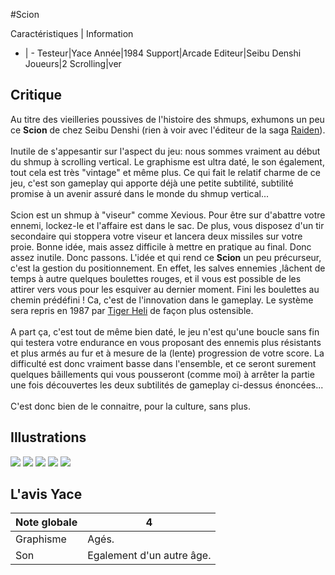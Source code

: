#Scion

Caractéristiques | Information
- | -
Testeur|Yace
Année|1984
Support|Arcade
Editeur|Seibu Denshi
Joueurs|2
Scrolling|ver

## Critique
Au titre des vieilleries poussives de l'histoire des shmups, exhumons un peu ce <b>Scion</b> de chez Seibu Denshi (rien à voir avec l'éditeur de la saga <a href="index.php?page=fiche&id=40">Raiden</a>).<br/> <br/>Inutile de s'appesantir sur l'aspect du jeu: nous sommes vraiment au début du shmup à scrolling vertical. Le graphisme est ultra daté, le son également, tout cela est très "vintage" et même plus. Ce qui fait le relatif charme de ce jeu, c'est son gameplay qui apporte déjà une petite subtilité, subtilité promise à un avenir assuré dans le monde du shmup vertical...<br/> <br/>Scion est un shmup à "viseur" comme Xevious. Pour être sur d'abattre votre ennemi, lockez-le et l'affaire est dans le sac. De plus, vous disposez d'un tir secondaire qui stoppera votre viseur et lancera deux missiles sur votre proie. Bonne idée, mais assez difficile à mettre en pratique au final. Donc assez inutile. Donc passons. L'idée et qui rend ce <b>Scion</b> un peu précurseur, c'est la gestion du positionnement. En effet, les salves ennemies ,lâchent de temps à autre quelques boulettes rouges, et il vous est possible de les attirer vers vous pour les esquiver au dernier moment. Fini les boulettes au chemin prédéfini ! Ca, c'est de l'innovation dans le gameplay. Le système sera repris en 1987 par <a href="index.php?page=fiche&id=292">Tiger Heli</a> de façon plus ostensible.<br/> <br/>A part ça, c'est tout de même bien daté, le jeu n'est qu'une boucle sans fin qui testera votre endurance en vous proposant des ennemis plus résistants et plus armés au fur et à mesure de la (lente) progression de votre score. La difficulté est donc vraiment basse dans l'ensemble, et ce seront surement quelques bâillements qui vous pousseront (comme moi) à arrêter la partie une fois découvertes les deux subtilités de gameplay ci-dessus énoncées...<br/> <br/>C'est donc bien de le connaitre, pour la culture, sans plus.<br/>

## Illustrations
![](http://www.shmup.com/images/thumbs/img_fiche_1_909.gif)
![](http://www.shmup.com/images/thumbs/img_fiche_2_909.gif)
![](http://www.shmup.com/images/thumbs/img_fiche_3_909.gif)
![](http://www.shmup.com/images/thumbs/)
![](http://www.shmup.com/images/thumbs/)

## L'avis Yace
Note globale|4
-|-
Graphisme|Agés.
Son|Egalement d'un autre âge.
